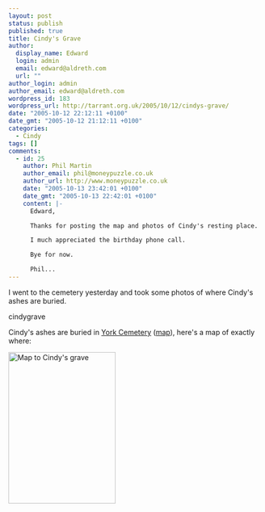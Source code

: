 ```yaml
---
layout: post
status: publish
published: true
title: Cindy's Grave
author:
  display_name: Edward
  login: admin
  email: edward@aldreth.com
  url: ""
author_login: admin
author_email: edward@aldreth.com
wordpress_id: 183
wordpress_url: http://tarrant.org.uk/2005/10/12/cindys-grave/
date: "2005-10-12 22:12:11 +0100"
date_gmt: "2005-10-12 21:12:11 +0100"
categories:
  - Cindy
tags: []
comments:
  - id: 25
    author: Phil Martin
    author_email: phil@moneypuzzle.co.uk
    author_url: http://www.moneypuzzle.co.uk
    date: "2005-10-13 23:42:01 +0100"
    date_gmt: "2005-10-13 22:42:01 +0100"
    content: |-
      Edward,

      Thanks for posting the map and photos of Cindy's resting place.

      I much appreciated the birthday phone call.

      Bye for now.

      Phil...
---
```


<p>I went to the cemetery yesterday and took some photos of where Cindy's ashes are buried.</p>
<p>cindygrave</p>
<p>Cindy's ashes are buried in <a href="https://www.yorkcemetery.co.uk/">York Cemetery</a> (<a href="https://www.multimap.com/map/browse.cgi?local=h&amp;scale=10000&amp;title=York%20Cemetery&amp;lon=-1.07294387297816&amp;lat=53.9500705020367&amp;icon=x">map</a>), here's a map of exactly where:</p>
<p><a href="https://tarrant.org.uk/wp-content/uploads/2007/10/york_cemetery_plan.png"><img class="alignleft size-medium wp-image-392" src="https://tarrant.org.uk/wp-content/uploads/2007/10/york_cemetery_plan-212x300.png" alt="Map to Cindy's grave" width="212" height="300" /></a></p>
